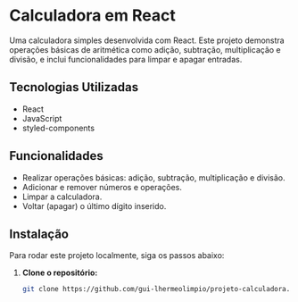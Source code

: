 # Calculadora em React

Uma calculadora simples desenvolvida com React. Este projeto demonstra operações básicas de aritmética como adição, subtração, multiplicação e divisão, e inclui funcionalidades para limpar e apagar entradas.

## Tecnologias Utilizadas

- React
- JavaScript
- styled-components

## Funcionalidades

- Realizar operações básicas: adição, subtração, multiplicação e divisão.
- Adicionar e remover números e operações.
- Limpar a calculadora.
- Voltar (apagar) o último dígito inserido.

## Instalação

Para rodar este projeto localmente, siga os passos abaixo:

1. **Clone o repositório:**

   ```bash
   git clone https://github.com/gui-lhermeolimpio/projeto-calculadora.git
